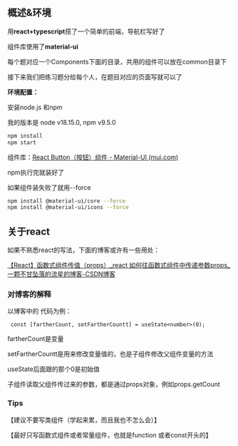 ## 概述&环境

用**react+typescript**搭了一个简单的前端，导航栏写好了

组件库使用了**material-ui**

每个题对应一个Components下面的目录，共用的组件可以放在common目录下

接下来我们把练习题分给每个人，在题目对应的页面写就可以了

**环境配置：**

安装node.js 和npm

我的版本是 node v18.15.0, npm v9.5.0

```sh
npm install
npm start
```

组件库：[React Button（按钮）组件 - Material-UI (mui.com)](https://v4.mui.com/zh/components/buttons/)

npm执行完就装好了

如果组件装失败了就用--force

``` sh
npm install @material-ui/core --force
npm install @material-ui/icons --force
```

## 关于react

如果不熟悉react的写法，下面的博客或许有一些用处：

[【React】函数式组件传值（props）_react 如何往函数式组件中传递参数props_一颗不甘坠落的流星的博客-CSDN博客](https://blog.csdn.net/qq_45677671/article/details/124152691)

### 对博客的解释

以博客中的 代码为例：

```react
 const [fartherCount, setFartherCountt] = useState<number>(0);
```

fartherCount是变量

setFartherCountt是用来修改变量值的，也是子组件修改父组件变量的方法

useState后面跟的那个0是初始值

子组件读取父组件传过来的参数，都是通过props对象，例如props.getCount

### Tips

【建议不要写类组件（学起来累，而且我也不怎么会）】

【最好只写函数式组件或者常量组件，也就是function 或者const开头的】